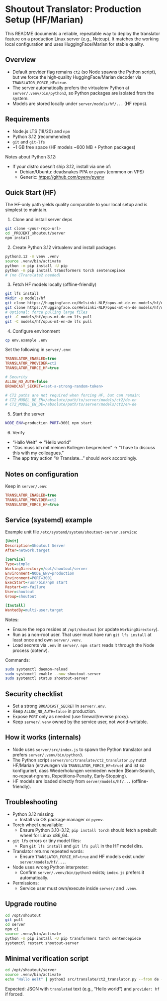 # Shoutout Translator: Production Setup (HF/Marian)

This README documents a reliable, repeatable way to deploy the translator feature on a production Linux server (e.g., Netcup). It matches the working local configuration and uses HuggingFace/Marian for stable quality.

## Overview

- Default provider flag remains `ct2` (so Node spawns the Python script), but we force the high‑quality HuggingFace/Marian decoder via `TRANSLATOR_FORCE_HF=true`.
- The server automatically prefers the virtualenv Python at `server/.venv/bin/python3`, so Python packages are isolated from the system.
- Models are stored locally under `server/models/hf/...` (HF repos).

## Requirements

- Node.js LTS (18/20) and `npm`
- Python 3.12 (recommended)
- `git` and `git-lfs`
- ~1 GB free space (HF models ~600 MB + Python packages)

Notes about Python 3.12:
- If your distro doesn’t ship 3.12, install via one of:
  - Debian/Ubuntu: deadsnakes PPA or `pyenv` (common on VPS)
  - Generic: https://github.com/pyenv/pyenv

## Quick Start (HF)

The HF‑only path yields quality comparable to your local setup and is simplest to maintain.

1) Clone and install server deps

```bash
git clone <your-repo-url>
cd _PROJEKT_shoutout/server
npm install
```

2) Create Python 3.12 virtualenv and install packages

```bash
python3.12 -m venv .venv
source .venv/bin/activate
python -m pip install -U pip
python -m pip install transformers torch sentencepiece
# (no CTranslate2 needed)
```

3) Fetch HF models locally (offline-friendly)

```bash
git lfs install
mkdir -p models/hf
git clone https://huggingface.co/Helsinki-NLP/opus-mt-de-en models/hf/opus-mt-de-en
git clone https://huggingface.co/Helsinki-NLP/opus-mt-en-de models/hf/opus-mt-en-de
# Optional: force pulling large files
git -C models/hf/opus-mt-de-en lfs pull
git -C models/hf/opus-mt-en-de lfs pull
```

4) Configure environment

```bash
cp env.example .env
```

Set the following in `server/.env`:

```ini
TRANSLATOR_ENABLED=true
TRANSLATOR_PROVIDER=ct2
TRANSLATOR_FORCE_HF=true

# Security
ALLOW_NO_AUTH=false
BROADCAST_SECRET=<set-a-strong-random-token>

# CT2 paths are not required when forcing HF, but can remain:
# CT2_MODEL_DE_EN=/absolute/path/to/server/models/ct2/de-en
# CT2_MODEL_EN_DE=/absolute/path/to/server/models/ct2/en-de
```

5) Start the server

```bash
NODE_ENV=production PORT=3001 npm start
```

6) Verify

- “Hallo Welt” → “Hello world”
- “Das muss ich mit meinen Kollegen besprechen” → “I have to discuss this with my colleagues.”
- The app tray action “🌐 Translate…” should work accordingly.

## Notes on configuration

Keep in `server/.env`:

```ini
TRANSLATOR_ENABLED=true
TRANSLATOR_PROVIDER=ct2
TRANSLATOR_FORCE_HF=true
```

## Service (systemd) example

Example unit file `/etc/systemd/system/shoutout-server.service`:

```ini
[Unit]
Description=Shoutout Server
After=network.target

[Service]
Type=simple
WorkingDirectory=/opt/shoutout/server
Environment=NODE_ENV=production
Environment=PORT=3001
ExecStart=/usr/bin/npm start
Restart=on-failure
User=shoutout
Group=shoutout

[Install]
WantedBy=multi-user.target
```

Notes:
- Ensure the repo resides at `/opt/shoutout` (or update `WorkingDirectory`).
- Run as a non-root user. That user must have run `git lfs install` at least once and own `server/.venv`.
- Load secrets via `.env` in `server/`. `npm start` reads it through the Node process (dotenv).

Commands:

```bash
sudo systemctl daemon-reload
sudo systemctl enable --now shoutout-server
sudo systemctl status shoutout-server
```

## Security checklist

- Set a strong `BROADCAST_SECRET` in `server/.env`.
- Keep `ALLOW_NO_AUTH=false` in production.
- Expose `PORT` only as needed (use firewall/reverse proxy).
- Keep `server/.venv` owned by the service user, not world-writable.

## How it works (internals)

- Node uses `server/src/index.js` to spawn the Python translator and prefers `server/.venv/bin/python3`.
- The Python script `server/src/translate/ct2_translator.py` nutzt HF/Marian (erzwungen via `TRANSLATOR_FORCE_HF=true`) und ist so konfiguriert, dass Wiederholungen vermieden werden (Beam‑Search, no‑repeat‑ngrams, Repetitions‑Penalty, Early‑Stopping).
- HF models are loaded directly from `server/models/hf/...` (offline-friendly).

## Troubleshooting

- Python 3.12 missing:
  - Install via OS package manager or `pyenv`.
- Torch wheel unavailable:
  - Ensure Python 3.10–3.12; `pip install torch` should fetch a prebuilt wheel for Linux x86_64.
- `git lfs` errors or tiny model files:
  - Run `git lfs install` and `git lfs pull` in the HF model dirs.
- Translator returns repeated words:
  - Ensure `TRANSLATOR_FORCE_HF=true` and HF models exist under `server/models/hf/...`.
- Node uses wrong Python interpreter:
  - Confirm `server/.venv/bin/python3` exists; `index.js` prefers it automatically.
- Permissions:
  - Service user must own/execute inside `server/` and `.venv`.

## Upgrade routine

```bash
cd /opt/shoutout
git pull
cd server
npm ci
source .venv/bin/activate
python -m pip install -U pip transformers torch sentencepiece
systemctl restart shoutout-server
```

## Minimal verification script

```bash
cd /opt/shoutout/server
source .venv/bin/activate
echo "Hallo Welt" | python3 src/translate/ct2_translator.py --from de --to en
```

Expected: JSON with `translated` text (e.g., “Hello world”) and `provider: hf` if forced.
